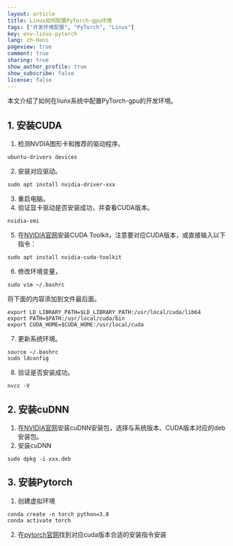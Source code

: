 ```yaml
---
layout: article
title: Linux如何配置PyTorch-gpu环境
tags: ["开发环境配置", "PyTorch", "Linux"]
key: env-linux-pytorch
lang: zh-Hans
pageview: true
comment: true
sharing: true
show_author_profile: true
show_subscribe: false
license: false
---
```


本文介绍了如何在liunx系统中配置PyTorch-gpu的开发环境。<!--more-->

## 1. 安装CUDA

1. 检测NVDIA图形卡和推荐的驱动程序。

```shell
ubuntu-drivers devices
```
2. 安装对应驱动。
```shell
sudo apt install nvidia-driver-xxx
```
3. 重启电脑。
4. 验证显卡驱动是否安装成功，并查看CUDA版本。
```shell
nvidia-smi
```
5. 在[NVIDIA官网](https://developer.nvidia.com/cuda-toolkit-archive)安装CUDA Toolkit，注意要对应CUDA版本，或直接输入以下指令：	
```shell
sudo apt install nvidia-cuda-toolkit
```
6. 修改环境变量，
```shell
sudo vim ~/.bashrc
```
将下面的内容添加到文件最后面。
```shell
export LD_LIBRARY_PATH=$LD_LIBRARY_PATH:/usr/local/cuda/lib64
export PATH=$PATH:/usr/local/cuda/bin
export CUDA_HOME=$CUDA_HOME:/usr/local/cuda
```
7. 更新系统环境。
```shell
source ~/.bashrc
sudo ldconfig
```
8. 验证是否安装成功。
```shell
nvcc -V
```

## 2. 安装cuDNN

1. 在[NVIDIA官网](https://developer.nvidia.com/rdp/cudnn-download)安装cuDNN安装包，选择与系统版本、CUDA版本对应的deb安装包。
2. 安装cuDNN
```shell
sudo dpkg -i xxx.deb
```

## 3. 安装Pytorch

1. 创建虚拟环境
```shell
conda create -n torch python=3.8
conda activate torch
```
2. 在[pytorch官网](https://pytorch.org/get-started/locally)找到对应cuda版本合适的安装指令安装